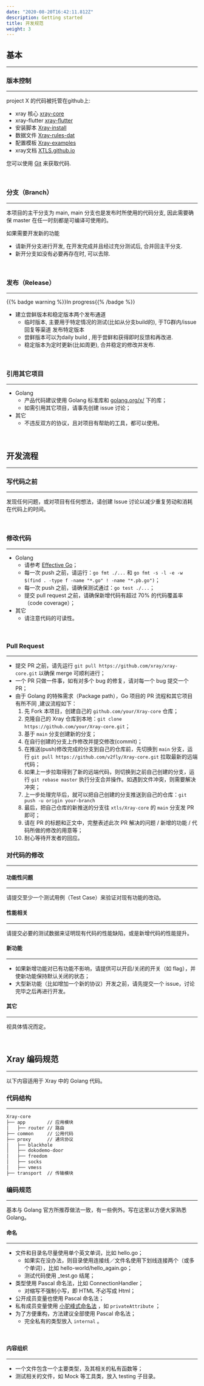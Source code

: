 ```yaml
---
date: "2020-08-20T16:42:11.812Z"
description: Getting started
title: 开发规范
weight: 3
---
```




## 基本
---
### 版本控制
---
project X 的代码被托管在github上: 
- xray 核心 [xray-core](https://github.com/XTLS/Xray-core)
- xray-flutter [xray-flutter](https://github.com/XTLS/Xray-flutter)
- 安装脚本 [Xray-install](https://github.com/XTLS/Xray-install)
- 数据文件 [Xray-rules-dat](https://github.com/XTLS/Xray-rules-dat)
- 配置模板 [Xray-examples](https://github.com/XTLS/Xray-examples)
- xray文档 [XTLS.github.io](https://github.com/XTLS/XTLS.github.io)

您可以使用 [Git](https://git-scm.com/) 来获取代码.

<br/>

### 分支（Branch）
---
本项目的主干分支为 main, main 分支也是发布时所使用的代码分支, 因此需要确保 master 在任一时刻都是可编译可使用的。

如果需要开发新的功能
- 请新开分支进行开发, 在开发完成并且经过充分测试后, 合并回主干分支.
- 新开分支如没有必要再存在时, 可以去除.

<br/>

### 发布（Release）
---
{{% badge warning %}}In progress{{% /badge %}}

- 建立尝鲜版本和稳定版本两个发布通道
  - 临时版本, 主要用于特定情况的测试(比如从分支build的), 于TG群内/issue回复等渠道 发布特定版本
  - 尝鲜版本可以为daily build , 用于尝鲜和获得即时反馈和再改进.
  - 稳定版本为定时更新(比如周更), 合并稳定的修改并发布.

<br/>

### 引用其它项目
---
* Golang
  * 产品代码建议使用 Golang 标准库和 [golang.org/x/](https://pkg.go.dev/search?q=golang.org%2Fx) 下的库；
  * 如需引用其它项目，请事先创建 issue 讨论；
* 其它
  * 不违反双方的协议，且对项目有帮助的工具，都可以使用。

<br/>

## 开发流程
---
### 写代码之前
---
发现任何问题，或对项目有任何想法，请创建 Issue 讨论以减少重复劳动和消耗在代码上的时间。

<br/>

### 修改代码
---
* Golang
  * 请参考 [Effective Go](https://golang.org/doc/effective_go.html)；
  * 每一次 push 之前，请运行：`go fmt ./...` 和 `go fmt -s -l -e -w $(find . -type f -name "*.go" ! -name "*.pb.go")`；
  * 每一次 push 之前，请确保测试通过：`go test ./...`；
  * 提交 pull request 之前，请确保新增代码有超过 70% 的代码覆盖率（code coverage）；
* 其它
  * 请注意代码的可读性。

<br/>

### Pull Request
---
* 提交 PR 之前，请先运行 `git pull https://github.com/xray/xray-core.git` 以确保 merge 可顺利进行；
* 一个 PR 只做一件事，如有对多个 bug 的修复，请对每一个 bug 提交一个 PR；
* 由于 Golang 的特殊需求（Package path），Go 项目的 PR 流程和其它项目有所不同 ,建议流程如下：
  1. 先 Fork 本项目，创建自己的 `github.com/your/Xray-core` 仓库；
  2. 克隆自己的 Xray 仓库到本地：`git clone https://github.com/your/Xray-core.git`；
  3. 基于 `main` 分支创建新的分支；
  4. 在自行创建的分支上作修改并提交修改(commit)；
  5. 在推送(push)修改完成的分支到自己的仓库前，先切换到 `main` 分支，运行 `git pull https://github.com/v2fly/Xray-core.git` 拉取最新的远端代码；
  6. 如果上一步拉取得到了新的远端代码，则切换到之前自己创建的分支，运行 `git rebase master` 执行分支合并操作。如遇到文件冲突，则需要解决冲突；
  7. 上一步处理完毕后，就可以把自己创建的分支推送到自己的仓库：`git push -u origin your-branch`
  8. 最后，把自己仓库的新推送的分支往 `xtls/Xray-core` 的 `main` 分支发 PR 即可；
  9. 请在 PR 的标题和正文中，完整表述此次 PR 解决的问题 / 新增的功能 / 代码所做的修改的用意等；
  10. 耐心等待开发者的回应。

### 对代码的修改
---
#### 功能性问题
---
请提交至少一个测试用例（Test Case）来验证对现有功能的改动。

#### 性能相关
---
请提交必要的测试数据来证明现有代码的性能缺陷，或是新增代码的性能提升。

#### 新功能
---
* 如果新增功能对已有功能不影响，请提供可以开启/关闭的开关（如 flag），并使新功能保持默认关闭的状态；
* 大型新功能（比如增加一个新的协议）开发之前，请先提交一个 issue，讨论完毕之后再进行开发。

#### 其它
---
视具体情况而定。

<br/>

## Xray 编码规范
---
以下内容适用于 Xray 中的 Golang 代码。

### 代码结构
---
```bash
Xray-core
├── app        // 应用模块
│   ├── router // 路由
├── common     // 公用代码
├── proxy      // 通讯协议
│   ├── blackhole
│   ├── dokodemo-door
│   ├── freedom
│   ├── socks
│   ├── vmess
├── transport  // 传输模块
```

### 编码规范
---
基本与 Golang 官方所推荐做法一致，有一些例外。写在这里以方便大家熟悉 Golang。

#### 命名
---
* 文件和目录名尽量使用单个英文单词，比如 hello.go；
  * 如果实在没办法，则目录使用连接线／文件名使用下划线连接两个（或多个单词），比如 hello-world/hello_again.go；
  * 测试代码使用 _test.go 结尾；
* 类型使用 Pascal 命名法，比如 ConnectionHandler；
  * 对缩写不强制小写，即 HTML 不必写成 Html；
* 公开成员变量也使用 Pascal 命名法；
* 私有成员变量使用 [小驼峰式命名法](https://zh.wikipedia.org/wiki/%E9%A7%9D%E5%B3%B0%E5%BC%8F%E5%A4%A7%E5%B0%8F%E5%AF%AB) ，如 `privateAttribute` ；
* 为了方便重构，方法建议全部使用 Pascal 命名法；
  * 完全私有的类型放入 `internal` 。

<br/>

#### 内容组织
---
* 一个文件包含一个主要类型，及其相关的私有函数等；
* 测试相关的文件，如 Mock 等工具类，放入 testing 子目录。
